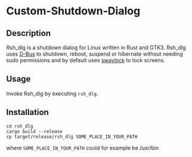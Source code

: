 # Custom-Shutdown-Dialog

## Description

Rsh_dlg is a shutdown dialog for Linux written in Rust and GTK3. Rsh_dlg uses [D-Bus](https://www.freedesktop.org/wiki/Software/dbus/) to shutdown, reboot, suspend or hibernate without needing sudo permissions and by default uses [swaylock](https://github.com/swaywm/swaylock) to lock screens.

## Usage

Invoke Rsh_dlg by executing `rsh_dlg`.

## Installation

    cd rsh_dlg
	cargo build --release
	cp target/release/rsh_dlg SOME_PLACE_IN_YOUR_PATH
where `SOME_PLACE_IN_YOUR_PATH` could for example be /usr/bin
